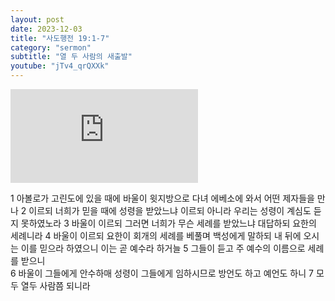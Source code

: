 ```yaml
---
layout: post
date: 2023-12-03
title: "사도행전 19:1-7"
category: "sermon"
subtitle: "열 두 사람의 새출발"
youtube: "jTv4_qrQXXk"
---
```


<div class="youtube margin-large">
    <iframe src="https://www.youtube.com/embed/jTv4_qrQXXk" title="YouTube video player" frameborder="0" allow="accelerometer; autoplay; clipboard-write; encrypted-media; gyroscope; picture-in-picture; web-share" allowfullscreen></iframe>
</div>

1 아볼로가 고린도에 있을 때에 바울이 윗지방으로 다녀 에베소에 와서 어떤 제자들을 만나
2 이르되 너희가 믿을 때에 성령을 받았느냐 이르되 아니라 우리는 성령이 계심도 듣지 못하였노라
3 바울이 이르되 그러면 너희가 무슨 세례를 받았느냐 대답하되 요한의 세례니라
4 바울이 이르되 요한이 회개의 세례를 베풀며 백성에게 말하되 내 뒤에 오시는 이를 믿으라 하였으니 이는 곧 예수라 하거늘
5 그들이 듣고 주 예수의 이름으로 세례를 받으니  
6 바울이 그들에게 안수하매 성령이 그들에게 임하시므로 방언도 하고 예언도 하니
7 모두 열두 사람쯤 되니라